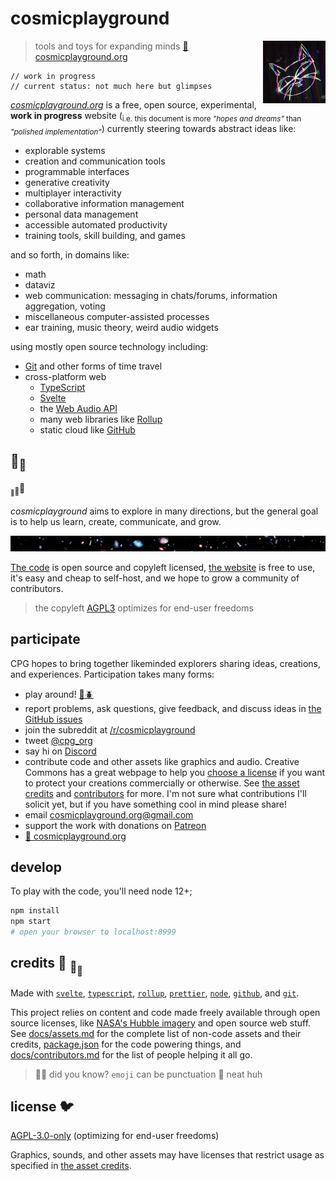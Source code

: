 # cosmicplayground

[<img src="static/assets/characters/cosmic-kitty.jpg" align="right" width="100">](https://cosmicplayground.org)

> tools and toys for expanding minds
> [:milky_way: cosmicplayground.org](https://cosmicplayground.org)

```svelte
// work in progress
// current status: not much here but glimpses
```

_[cosmicplayground.org](https://cosmicplayground.org)_
is a free, open source, experimental,
**work in progress** website
(<sub>i.e. this document is more _"hopes and dreams"_
than _"polished implementation"_</sub>)
currently steering towards abstract ideas like:

- explorable systems
- creation and communication tools
- programmable interfaces
- generative creativity
- multiplayer interactivity
- collaborative information management
- personal data management
- accessible automated productivity
- training tools, skill building, and games

and so forth,
in domains like:

- math
- dataviz
- web communication: messaging in chats/forums, information aggregation, voting
- miscellaneous computer-assisted processes
- ear training, music theory, weird audio widgets

using mostly open source technology including:

- [Git](https://git-scm.com) and other forms of time travel
- cross-platform web
  - [TypeScript](https://www.typescriptlang.org)
  - [Svelte](https://svelte.dev)
  - the [Web Audio API](https://developer.mozilla.org/en-US/docs/Web/API/Web_Audio_API)
  - many web libraries like [Rollup](https://rollupjs.org)
  - static cloud like [GitHub](https://github.com)

## 🐢<sub>🐢</sub>

<sub><sub>🐢</sub></sub><sub>🐢</sub>🐢

_cosmicplayground_ aims to explore in many directions,
but the general goal
is to help us learn, create, communicate, and grow.

![galaxies](static/assets/space/galaxies-banner.jpg)

[The code](https://github.com/ryanatkn/cosmicplayground)
is open source and copyleft licensed,
[the website](https://cosmicplayground.org) is free to use,
it's easy and cheap to self-host,
and we hope to grow a community of contributors.

> the copyleft [AGPL3](#license) optimizes for end-user freedoms

## participate

CPG hopes to bring together likeminded explorers
sharing ideas, creations, and experiences. Participation takes many forms:

- play around! [:octopus::beetle:](https://cosmicplayground.org)
- report problems, ask questions, give feedback, and discuss ideas in
  [the GitHub issues](https://github.com/ryanatkn/cosmicplayground/issues)
- join the subreddit at [/r/cosmicplayground](https://reddit.com/r/cosmicplayground)
- tweet [@cpg_org](https://twitter.com/cpg_org)
- say hi on [Discord](https://discord.gg/57XP5Pv)
- contribute code and other assets like graphics and audio.
  Creative Commons has a great webpage to help you
  [choose a license](https://creativecommons.org/choose/)
  if you want to protect your creations commercially or otherwise.
  See [the asset credits](docs/assets.md) and
  [contributors](docs/contributors.md) for more.
  I'm not sure what contributions I'll solicit yet,
  but if you have something cool in mind please share!
- email [cosmicplayground.org@gmail.com](mailto:cosmicplayground.org@gmail.com)
- support the work with donations on [Patreon](https://patreon.com/ryanatkn)
- [:milky_way: cosmicplayground.org](https://cosmicplayground.org)

## develop

To play with the code, you'll need node 12+;

```bash
npm install
npm start
# open your browser to localhost:8999
```

## credits :turtle: <sub>:turtle:</sub><sub><sub>:turtle:</sub></sub>

Made with [`svelte`](https://github.com/sveltejs/svelte),
[`typescript`](https://github.com/microsoft/TypeScript),
[`rollup`](https://github.com/rollup/rollup),
[`prettier`](https://github.com/prettier/prettier),
[`node`](https://nodejs.org),
[`github`](https://github.com), and [`git`](https://git-scm.com/).

This project relies on content and code made freely available
through open source licenses, like
[NASA's Hubble imagery](https://www.spacetelescope.org)
and open source web stuff.
See [docs/assets.md](docs/assets.md) for
the complete list of non-code assets and their credits,
[package.json](package.json) for the code powering things,
and [docs/contributors.md](docs/contributors.md)
for the list of people helping it all go.

> :rainbow::sparkles: did you know? `emoji` can be punctuation :snail: neat huh

## license :bird:

[AGPL-3.0-only](license) (optimizing for end-user freedoms)

Graphics, sounds, and other assets may have licenses that restrict usage
as specified in [the asset credits](docs/assets.md).
